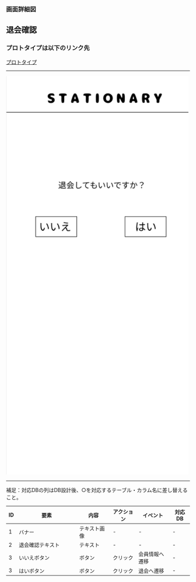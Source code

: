 ### 画面詳細図
## 退会確認
### プロトタイプは以下のリンク先
[プロトタイプ](https://www.figma.com/file/YN8g4ahM3raStzCZMDXhNA/stationary?node-id=1%3A2)
*****
<img src="../img/退会確認.png" width="500">

*****
補足：対応DBの列はDB設計後、○を対応するテーブル・カラム名に差し替えること。

| ID | 要素 | 内容 | アクション | イベント | 対応DB |
|----|------|-----|------------|---------|-------|
|1   |バナー　　　　　　|テキスト画像|-      |-                  |-      |
|2   |退会確認テキスト　　　　|テキスト　　|-   　 |-                 |-      |
|3   |いいえボタン|ボタン　　|クリック|会員情報へ遷移|-      |
|3   |はいボタン|ボタン　　　|クリック|退会へ遷移|-      |

